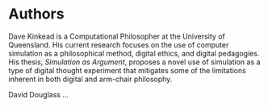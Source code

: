 # Authors

Dave Kinkead is a Computational Philosopher at the University of Queensland.  His current research focuses on the use of computer simulation as a philosophical method, digital ethics, and digital pedagogies.  His thesis, _Simulation as Argument_, proposes a novel use of simulation as a type of digital thought experiment that mitigates some of the limitations inherent in both digital and arm-chair philosophy.

David Douglass ...